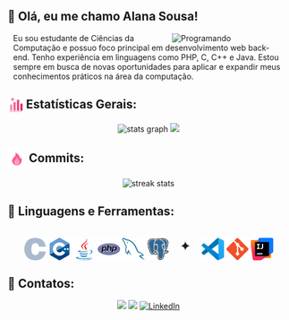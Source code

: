 ## 🌸 Olá, eu me chamo Alana Sousa!

<img align="right" src="https://i.pinimg.com/originals/e0/e3/64/e0e364075f88ce85d355c8218199ebc8.gif" width="210" alt="Programando">

<div style="margin:10px" width="40">
Eu sou estudante de Ciências da Computação e possuo foco principal em desenvolvimento web back-end. Tenho experiência em linguagens como PHP, C, C++ e Java. Estou sempre em busca de novas oportunidades para aplicar e expandir meus conhecimentos práticos na área da computação.
</div>

</div>

## <img src="rosa_estatistica.png" width="28" height="28" style="vertical-align:middle;"> Estatísticas Gerais:
  <div align="center">
    <img src="https://github-readme-stats.vercel.app/api?username=alana102&show_icons=true&theme=rose&rank_icon=github" height="150" alt="stats graph" />
    <img height=150 src="https://github-readme-stats.vercel.app/api/top-langs?username=alana102&layout=compact&langs_count=8&theme=rose" />
</div>

## <img src="foguinho.png" width="33" height="33" style="vertical-align:middle;"> Commits:
<div align="center">
    <img src="https://github-readme-streak-stats.herokuapp.com/?user=alana102&theme=rose" alt="streak stats" />
</div>

## 🌷 Linguagens e Ferramentas:
<div align="center">
  <div style="display: inline_block"><br>
    <img align="center" alt="Alana-C" height="40" width="40" src="https://raw.githubusercontent.com/devicons/devicon/master/icons/c/c-original.svg">
    <img align="center" alt="Alana-C++" height="40" width="40" src="https://raw.githubusercontent.com/devicons/devicon/master/icons/cplusplus/cplusplus-original.svg">
    <img align="center" alt="Alana-Java" height="40" width="40" src="https://raw.githubusercontent.com/devicons/devicon/master/icons/java/java-original.svg">
    <img align="center" alt="Alana-PHP" height="40" width="40" src="https://raw.githubusercontent.com/devicons/devicon/master/icons/php/php-original.svg">
    <img align="center" alt="Alana-MySQL" height="40" width="40" src="https://raw.githubusercontent.com/devicons/devicon/master/icons/mysql/mysql-original.svg">
    <img align="center" alt="Alana-PostgreSQL" height="40" width="40" src="https://raw.githubusercontent.com/devicons/devicon/master/icons/postgresql/postgresql-original.svg">
    <span style="margin: 0 15px; font-size: 24px;">✦</span>
    <img align="center" alt="VSCode" height="40" width="40" src="https://raw.githubusercontent.com/devicons/devicon/master/icons/vscode/vscode-original.svg">
    <img align="center" alt="Git" height="40" width="40" src="https://raw.githubusercontent.com/devicons/devicon/master/icons/git/git-original.svg">
    <img align="center" alt="IntelliJ" height="40" width="40" src="https://raw.githubusercontent.com/devicons/devicon/master/icons/intellij/intellij-original.svg">
  </div>
</div>


## 🌺 Contatos:

<div align="center"> 
  <a href="https://instagram.com/myunwijii_" target="_blank"><img src="https://img.shields.io/badge/-Instagram-%23E4405F?style=for-the-badge&logo=instagram&color=862931&logoColor=E9D8D4" target="_blank"></a>
  <a href = "mailto:alana.augusto102@gmail.com"><img src="https://img.shields.io/badge/-Gmail-%23333?style=for-the-badge&logo=gmail&logoColor=862931&color=E9D8D4" target="_blank"></a>
   <a href="https://www.linkedin.com/in/alana-maria-sousa-augusto-b84362349" target="_blank">
    <img src="https://img.shields.io/badge/LinkedIn-%23862931?style=for-the-badge&logo=linkedin&logoColor=white" alt="LinkedIn">
  </a>
  
</div>
